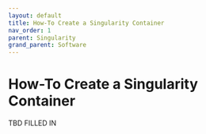 ```yaml
---
layout: default
title: How-To Create a Singularity Container
nav_order: 1
parent: Singularity
grand_parent: Software
---
```


# How-To Create a Singularity Container

TBD FILLED IN
